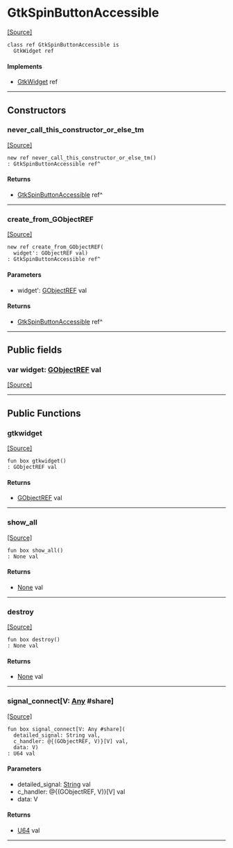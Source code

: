 # GtkSpinButtonAccessible
<span class="source-link">[[Source]](src/gtk3/GtkSpinButtonAccessible.md#L6)</span>
```pony
class ref GtkSpinButtonAccessible is
  GtkWidget ref
```

#### Implements

* [GtkWidget](gtk3-GtkWidget.md) ref

---

## Constructors

### never_call_this_constructor_or_else_tm
<span class="source-link">[[Source]](src/gtk3/GtkSpinButtonAccessible.md#L10)</span>


```pony
new ref never_call_this_constructor_or_else_tm()
: GtkSpinButtonAccessible ref^
```

#### Returns

* [GtkSpinButtonAccessible](gtk3-GtkSpinButtonAccessible.md) ref^

---

### create_from_GObjectREF
<span class="source-link">[[Source]](src/gtk3/GtkSpinButtonAccessible.md#L13)</span>


```pony
new ref create_from_GObjectREF(
  widget': GObjectREF val)
: GtkSpinButtonAccessible ref^
```
#### Parameters

*   widget': [GObjectREF](gtk3-..-gobject-GObjectREF.md) val

#### Returns

* [GtkSpinButtonAccessible](gtk3-GtkSpinButtonAccessible.md) ref^

---

## Public fields

### var widget: [GObjectREF](gtk3-..-gobject-GObjectREF.md) val
<span class="source-link">[[Source]](src/gtk3/GtkSpinButtonAccessible.md#L7)</span>



---

## Public Functions

### gtkwidget
<span class="source-link">[[Source]](src/gtk3/GtkSpinButtonAccessible.md#L9)</span>


```pony
fun box gtkwidget()
: GObjectREF val
```

#### Returns

* [GObjectREF](gtk3-..-gobject-GObjectREF.md) val

---

### show_all
<span class="source-link">[[Source]](src/gtk3/GtkWidget.md#L4)</span>


```pony
fun box show_all()
: None val
```

#### Returns

* [None](builtin-None.md) val

---

### destroy
<span class="source-link">[[Source]](src/gtk3/GtkWidget.md#L7)</span>


```pony
fun box destroy()
: None val
```

#### Returns

* [None](builtin-None.md) val

---

### signal_connect\[V: [Any](builtin-Any.md) #share\]
<span class="source-link">[[Source]](src/gtk3/GtkWidget.md#L10)</span>


```pony
fun box signal_connect[V: Any #share](
  detailed_signal: String val,
  c_handler: @{(GObjectREF, V)}[V] val,
  data: V)
: U64 val
```
#### Parameters

*   detailed_signal: [String](builtin-String.md) val
*   c_handler: @{(GObjectREF, V)}[V] val
*   data: V

#### Returns

* [U64](builtin-U64.md) val

---

